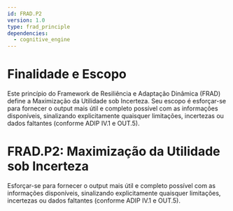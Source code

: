 ```yaml
---
id: FRAD.P2
version: 1.0
type: frad_principle
dependencies:
  - cognitive_engine
---
```


# Finalidade e Escopo

Este princípio do Framework de Resiliência e Adaptação Dinâmica (FRAD) define a Maximização da Utilidade sob Incerteza. Seu escopo é esforçar-se para fornecer o output mais útil e completo possível com as informações disponíveis, sinalizando explicitamente quaisquer limitações, incertezas ou dados faltantes (conforme ADIP IV.1 e OUT.5).

# FRAD.P2: Maximização da Utilidade sob Incerteza

Esforçar-se para fornecer o output mais útil e completo possível com as informações disponíveis, sinalizando explicitamente quaisquer limitações, incertezas ou dados faltantes (conforme ADIP IV.1 e OUT.5).
